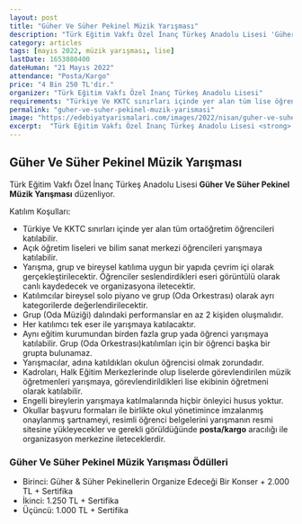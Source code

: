 ```yaml
---
layout: post
title: "Güher Ve Süher Pekinel Müzik Yarışması"
description: "Türk Eğitim Vakfı Özel İnanç Türkeş Anadolu Lisesi 'Güher Ve Süher Pekinel Müzik Yarışması' düzenliyor."
category: articles
tags: [mayıs 2022, müzik yarışması, lise]
lastDate: 1653080400
dateHuman: "21 Mayıs 2022"
attendance: "Posta/Kargo"
price: "4 Bin 250 TL'dir."
organizer: "Türk Eğitim Vakfı Özel İnanç Türkeş Anadolu Lisesi"
requirements: "Türkiye Ve KKTC sınırları içinde yer alan tüm lise öğrencileri katılabilir."
permalink: "guher-ve-suher-pekinel-muzik-yarismasi"
image: "https://edebiyatyarismalari.com/images/2022/nisan/guher-ve-suher-pekinel-muzik-yarismasi.jpg"
excerpt:  "Türk Eğitim Vakfı Özel İnanç Türkeş Anadolu Lisesi <strong> Güher Ve Süher Pekinel Müzik Yarışması </strong> düzenliyor."
---
```


## Güher Ve Süher Pekinel Müzik Yarışması
Türk Eğitim Vakfı Özel İnanç Türkeş Anadolu Lisesi **Güher Ve Süher Pekinel Müzik Yarışması** düzenliyor.

Katılım Koşulları:
- Türkiye Ve KKTC sınırları içinde yer alan tüm ortaöğretim öğrencileri katılabilir.
- Açık öğretim liseleri ve bilim sanat merkezi öğrencileri yarışmaya katılabilir.
- Yarışma, grup ve bireysel katılıma uygun bir yapıda çevrim içi olarak gerçekleştirilecektir. Öğrenciler seslendirdikleri eseri görüntülü olarak canlı kaydedecek ve organizasyona iletecektir.
- Katılımcılar bireysel solo piyano ve grup (Oda Orkestrası) olarak ayrı kategorilerde değerlendirilecektir.
- Grup (Oda Müziği) dalındaki performanslar en az 2 kişiden oluşmalıdır.
- Her katılımcı tek eser ile yarışmaya katılacaktır.
- Aynı eğitim kurumundan birden fazla grup yada öğrenci yarışmaya katılabilir. Grup (Oda Orkestrası)katılımları için bir öğrenci başka bir grupta bulunamaz.
- Yarışmacılar, adına katıldıkları okulun öğrencisi olmak zorundadır.
- Kadroları, Halk Eğitim Merkezlerinde olup liselerde görevlendirilen müzik öğretmenleri yarışmaya, görevlendirildikleri lise ekibinin öğretmeni olarak katılabilir.
- Engelli bireylerin yarışmaya katılmalarında hiçbir önleyici husus yoktur.
- Okullar başvuru formaları ile birlikte okul yönetimince imzalanmış onaylanmış şartnameyi, resimli öğrenci belgelerini yarışmanın resmi sitesine yükleyecekler ve gerekli görüldüğünde **posta/kargo** aracılığı ile organizasyon merkezine ileteceklerdir.

### Güher Ve Süher Pekinel Müzik Yarışması Ödülleri
- Birinci: Güher & Süher Pekinellerin Organize Edeceği Bir Konser + 2.000 TL + Sertifika
- İkinci: 1.250 TL + Sertifika
- Üçüncü: 1.000 TL + Sertifika